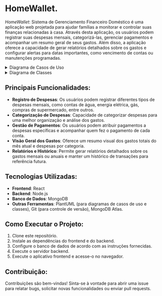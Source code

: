 # HomeWallet.

*HomeWallet*: Sistema de Gerenciamento Financeiro Doméstico é uma aplicação web projetada para ajudar famílias a monitorar e controlar suas finanças relacionadas à casa. Através desta aplicação, os usuários podem registrar suas despesas mensais, categorizá-las, gerenciar pagamentos e acompanhar um resumo geral de seus gastos. Além disso, a aplicação oferece a capacidade de gerar relatórios detalhados sobre os gastos e configurar alertas para datas importantes, como vencimento de contas ou manutenções programadas.

<details>
 <summary>Diagrama de Casos de Uso</summary>
 
![use_cases](https://github.com/Pedroffda/HomeWallet/assets/92474347/e5fb6e4a-0cc6-4966-9b7a-aafda436cd59)

</details>
<details>
 <summary>Diagrama de Classes</summary>
 
![class_diagram](https://github.com/Pedroffda/HomeWallet/assets/92474347/1e67dd6c-c3d7-415b-91c0-80ac48c8e049)

</details>

## Principais Funcionalidades:
- **Registro de Despesas**: Os usuários podem registrar diferentes tipos de despesas mensais, como contas de água, energia elétrica, gás, compras de supermercado, entre outros.
- **Categorização de Despesas**: Capacidade de categorizar despesas para uma melhor organização e análise dos gastos.
- **Gestão de Pagamentos**: Os usuários podem atribuir pagamentos a despesas específicas e acompanhar quem fez o pagamento de cada conta.
- **Visão Geral dos Gastos**: Oferece um resumo visual dos gastos totais do mês atual e despesas por categoria.
- **Relatórios e Histórico**: Permite gerar relatórios detalhados sobre os gastos mensais ou anuais e manter um histórico de transações para referência futura.


## Tecnologias Utilizadas:
- **Frontend**: React
- **Backend**: Node.js
- **Banco de Dados**: MongoDB
- **Outras Ferramentas**: PlantUML (para diagramas de casos de uso e classes), Git (para controle de versão), MongoDB Atlas.

## Como Executar o Projeto:
1. Clone este repositório.
2. Instale as dependências do frontend e do backend.
3. Configure o banco de dados de acordo com as instruções fornecidas.
4. Execute o servidor backend.
5. Execute o aplicativo frontend e acesse-o no navegador.

## Contribuição:
Contribuições são bem-vindas! Sinta-se à vontade para abrir uma issue para relatar bugs, solicitar novas funcionalidades ou enviar pull requests.
